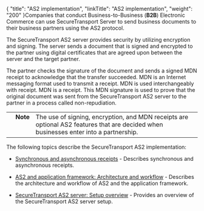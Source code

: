 {
    "title": "AS2 implementation",
    "linkTitle": "AS2 implementation",
    "weight": "200"
}Companies that conduct Business-to-Business (**B2B**) Electronic Commerce can use SecureTransport Server to send business documents to their business partners using the AS2 protocol.

The SecureTransport AS2 server provides security by utilizing encryption and signing. The server sends a document that is signed and encrypted to the partner using digital certificates that are agreed upon between the server and the target partner.

The partner checks the signature of the document and sends a signed MDN receipt to acknowledge that the transfer succeeded. MDN is an Internet messaging format used to transmit a receipt. MDN is used interchangeably with receipt. MDN is a receipt. This MDN signature is used to prove that the original document was sent from the SecureTransport AS2 server to the partner in a process called non-repudiation.

<table cellpadding="0" cellspacing="0">
   <col/>
   <col/>
   <col/>
      <tr>
         <td valign="top">         </td>
         <td valign="top"><span><b>Note</b></span>
         </td>
         <td data-mc-autonum="&lt;b&gt;Note&lt;/b&gt;" valign="top">The use of signing, encryption, and MDN receipts are optional AS2 features that are decided when businesses enter into a partnership.         </td>
      </tr>
</table>

The following topics describe the SecureTransport AS2 implementation:

-   [Synchronous and asynchronous receipts](c_st_synchronous_asynchronous_receipts) - Describes synchronous and asynchronous receipts.
-   [AS2 and application framework: Architecture and workflow](c_st_as2_application_framework_architecture_workflow) - Describes the architecture and workflow of AS2 and the application framework.
-   [SecureTransport AS2 server: Setup overview](c_st_as2_server_setup_overview) - Provides an overview of the SecureTransport AS2 server setup.
